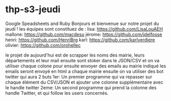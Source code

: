 # thp-s3-jeudi
Google Speadsheets and Ruby
Bonjours et bienvenue sur notre projet du jeudi !
les équipes sont constituez de :
lisa: https://github.com/LisaLouAEH
mallone: https://github.com/macdesu
jérome: https://github.com/jdelfosse
henri: https://github.com/HenriBrg
karl: https://github.com/karlverdiere
olivier: https://github.com/orohellec

le projet de aujourd'hui est de scrapper les noms des mairie, leurs départements
et leur mail ensuite sont stoker dans le JSON/CSV et  on va utiliser chaque colone
pour ensuite envoyer des emails au mairie indiqué les emails  seront envoyé
en html a chaque mairie ensuite on va utiliser des bot twitter qui aura 2 buts
1er: Un premier programme qui va repasser sur chaque élément du CSV/JSON et ajouter une colonne supplémentaire avec le handle twitter
2eme: Un second programme qui prend la colonne des handle Twitter, et qui follow les users concernés.
